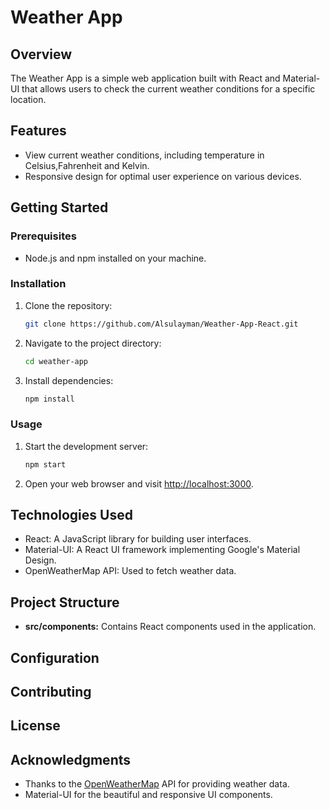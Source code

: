 # Weather App

## Overview

The Weather App is a simple web application built with React and Material-UI that allows users to check the current weather conditions for a specific location.

## Features

- View current weather conditions, including temperature in Celsius,Fahrenheit and Kelvin.
- Responsive design for optimal user experience on various devices.

## Getting Started

### Prerequisites

- Node.js and npm installed on your machine.

### Installation

1. Clone the repository:

   ```bash
   git clone https://github.com/Alsulayman/Weather-App-React.git
   ```

2. Navigate to the project directory:

   ```bash
   cd weather-app
   ```

3. Install dependencies:

   ```bash
   npm install
   ```

### Usage

1. Start the development server:

   ```bash
   npm start
   ```

2. Open your web browser and visit [http://localhost:3000](http://localhost:3000).

## Technologies Used

- React: A JavaScript library for building user interfaces.
- Material-UI: A React UI framework implementing Google's Material Design.
- OpenWeatherMap API: Used to fetch weather data.

## Project Structure

- **src/components:** Contains React components used in the application.

## Configuration

## Contributing

## License

## Acknowledgments

- Thanks to the [OpenWeatherMap](https://openweathermap.org/) API for providing weather data.
- Material-UI for the beautiful and responsive UI components.
